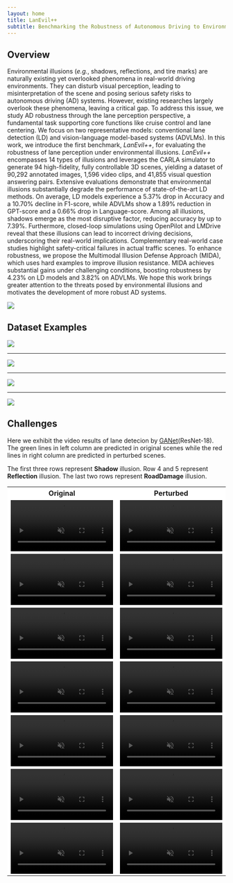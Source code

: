 ```yaml
---
layout: home
title: LanEvil++
subtitle: Benchmarking the Robustness of Autonomous Driving to Environmental Illusions:A Lane Perception Perspective
---
```


## Overview  

Environmental illusions (*e.g.*, shadows, reflections, and tire marks) are naturally existing yet overlooked phenomena in real-world driving environments. They can disturb visual perception, leading to misinterpretation of the scene and posing serious safety risks to autonomous driving (AD) systems. However, existing researches largely overlook these phenomena, leaving a critical gap.
To address this issue, we study AD robustness through the lane perception perspective, a fundamental task supporting core functions like cruise control and lane centering. We focus on two representative models: conventional lane detection (LD) and vision-language model-based systems (ADVLMs).
In this work, we introduce the first benchmark, *LanEvil++*, for evaluating the robustness of lane perception under environmental illusions. *LanEvil++* encompasses 14 types of illusions and leverages the CARLA simulator to generate 94 high-fidelity, fully controllable 3D scenes, yielding a dataset of 90,292 annotated images, 1,596 video clips, and 41,855 visual question answering pairs.
Extensive evaluations demonstrate that environmental illusions substantially degrade the performance of state-of-the-art LD methods. On average, LD models experience a 5.37% drop in Accuracy and a 10.70% decline in F1-score, while ADVLMs show a 1.89% reduction in GPT-score and a 0.66% drop in Language-score. Among all illusions, shadows emerge as the most disruptive factor, reducing accuracy by up to 7.39%. Furthermore, closed-loop simulations using OpenPilot and LMDrive reveal that these illusions can lead to incorrect driving decisions, underscoring their real-world implications. Complementary real-world case studies highlight safety-critical failures in actual traffic scenes. 
To enhance robustness, we propose the Multimodal Illusion Defense Approach (MIDA), which uses hard examples to improve illusion resistance. MIDA achieves substantial gains under challenging conditions, boosting robustness by 4.23% on LD models and 3.82% on ADVLMs. We hope this work brings greater attention to the threats posed by environmental illusions and motivates the development of more robust AD systems.

<!--<object data="/assets/img/framework_v2.pdf" type="application/pdf" > 
    <embed src="/assets/img/framework_v2.pdf"> 
    </embed> 
</object> -->

![](/assets/img/framework_gai.png)

## Dataset Examples

![](/assets/img/RoadDamage.png)

---

![](/assets/img/TrafficObstruction.png)

---

![](/assets/img/Shadow.png)

---

![](/assets/img/Reflection.png)

## Challenges

Here we exhibit the video results of lane detecion by <a href="https://github.com/Wolfwjs/GANet">GANet</a>(ResNet-18). The green lines in left column are predicted in original scenes while the red lines in right column are predicted in perturbed scenes.

The first three rows represent **Shadow** illusion. Row 4 and 5 represent **Reflection** illusion. The last two rows represent **RoadDamage** illusion.

<div>
<table border="0" style="max-width:100%; border-collapse: collapse; text-align:center; background: rgb(255, 255, 255);">
    <col align="center" width="50%">
    <col align="center"  width="50%">
    <tr>
        <th style="background: rgb(255, 255, 255);text-align:center; border: none">Original</th>
        <th style="background: rgb(255, 255, 255);text-align:center; border: none">Perturbed</th>
    </tr>
    <tr>
        <td style="background: rgb(255, 255, 255);border: none">
            <video controls autoplay loop muted width="100%">
                <source src="./assets/mp4s/Shadow/Rails/StraightAhead_Aside03_1_origin.mp4" type="video/mp4"> 
            </video>
        </td>
        <td style="background: rgb(255, 255, 255);border: none">
            <video controls autoplay loop muted width="100%">
                <source src="./assets/mp4s/Shadow/Rails/StraightAhead_Aside03_1_alt38azm280.mp4" type="video/mp4">
            </video> 
        </td>
    </tr>
    <tr>
        <td style="background: rgb(255, 255, 255);border: none">
            <video controls autoplay loop muted width="100%">
                <source src="./assets/mp4s/Shadow/Rails/Uphill_Aside05_1_origin.mp4" type="video/mp4"> 
            </video>
        </td>
        <td style="background: rgb(255, 255, 255);border: none">
            <video controls autoplay loop muted width="100%">
                <source src="./assets/mp4s/Shadow/Rails/Uphill_Aside05_1_alt30azm90.mp4" type="video/mp4"> 
            </video>
        </td>
    </tr>
    <tr>
        <td style="background: rgb(255, 255, 255);border: none">
            <video controls autoplay loop muted width="100%">
                <source src="./assets/mp4s/Shadow/Fence/StraightAhead_Grid03_1_origin.mp4" type="video/mp4"> 
            </video>
        </td>
        <td style="background: rgb(255, 255, 255);border: none">
            <video controls autoplay loop muted width="100%">
                <source src="./assets/mp4s/Shadow/Fence/StraightAhead_Grid03_1_alt9azm350.mp4" type="video/mp4"> 
            </video>
        </td>
    </tr>
    <tr>
        <td style="background: rgb(255, 255, 255);border: none">
            <video controls autoplay loop muted width="100%">
                <source src="./assets/mp4s/Reflection/SunLight/Bend_t06_1_origin.mp4" type="video/mp4"> 
            </video>
        </td>
        <td style="background: rgb(255, 255, 255);border: none">
            <video controls autoplay loop muted width="100%">
                <source src="./assets/mp4s/Reflection/SunLight/Bend_t06_1_pd70alt10.mp4"> 
            </video>
        </td>
    </tr>
    <tr>
        <td style="background: rgb(255, 255, 255);border: none">
            <video controls autoplay loop muted width="100%">
                <source src="./assets/mp4s/Reflection/StreetLight/StraightAhead_t03_2_wh_origin.mp4" type="video/mp4"> 
            </video>
        </td>
        <td style="background: rgb(255, 255, 255);border: none">
            <video controls autoplay loop muted width="100%">
                <source src="./assets/mp4s/Reflection/StreetLight/StraightAhead_t03_2_wh_pd70.mp4"> 
            </video>
        </td>
    </tr>
    <tr>
        <td style="background: rgb(255, 255, 255);border: none">
            <video controls autoplay loop muted width="100%">
                <source src="./assets/mp4s/RoadInfrastructure/Fence/Turning_White01_1_ClearNoon_origin.mp4" type="video/mp4"> 
            </video>
        </td>
        <td style="background: rgb(255, 255, 255);border: none">
            <video controls autoplay loop muted width="100%">
                <source src="./assets/mp4s/RoadInfrastructure/Fence/Turning_White01_1_azm45alt30_fence.mp4"> 
            </video>
        </td>
    </tr>
    <tr>
        <td style="background: rgb(255, 255, 255);border: none">
            <video controls autoplay loop muted width="100%">
                <source src="./assets/mp4s/RoadInfrastructure/TireMarks/Turning_1_ClearNightInitial.mp4" type="video/mp4"> 
            </video>
        </td>
        <td style="background: rgb(255, 255, 255);border: none">
            <video controls autoplay loop muted width="100%">
                <source src="./assets/mp4s/RoadInfrastructure/TireMarks/Turning_1_ClearNight.mp4"> 
            </video>
        </td>
    </tr>
</table>
</div>
